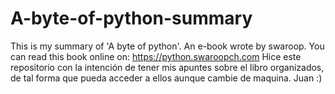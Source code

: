 # A-byte-of-python-summary
This is my summary of 'A byte of python'. An e-book wrote by swaroop. You can read this book online on: https://python.swaroopch.com
Hice este repositorio con la intención de tener mis apuntes sobre el libro organizados, de tal forma que pueda acceder a ellos aunque cambie de maquina.
 Juan :)
